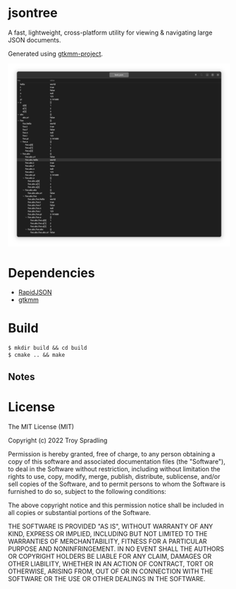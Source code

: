 # jsontree
A fast, lightweight, cross-platform utility for viewing & navigating large JSON documents.

Generated using [gtkmm-project](https://github.com/tr0yspradling/gtkmm-project.git).

![jsontree screenshot](data/screenshots/screenshot.png)

# Dependencies
- [RapidJSON](https://rapidjson.org/)  
- [gtkmm](https://www.gtkmm.org/)  

# Build
```
$ mkdir build && cd build
$ cmake .. && make
```

## Notes

# License

The MIT License (MIT)

Copyright (c) 2022 Troy Spradling

Permission is hereby granted, free of charge, to any person obtaining a copy of this software and associated documentation files (the "Software"), to deal in the Software without restriction, including without limitation the rights to use, copy, modify, merge, publish, distribute, sublicense, and/or sell copies of the Software, and to permit persons to whom the Software is furnished to do so, subject to the following conditions:

The above copyright notice and this permission notice shall be included in all copies or substantial portions of the Software.

THE SOFTWARE IS PROVIDED "AS IS", WITHOUT WARRANTY OF ANY KIND, EXPRESS OR IMPLIED, INCLUDING BUT NOT LIMITED TO THE WARRANTIES OF MERCHANTABILITY, FITNESS FOR A PARTICULAR PURPOSE AND NONINFRINGEMENT. IN NO EVENT SHALL THE AUTHORS OR COPYRIGHT HOLDERS BE LIABLE FOR ANY CLAIM, DAMAGES OR OTHER LIABILITY, WHETHER IN AN ACTION OF CONTRACT, TORT OR OTHERWISE, ARISING FROM, OUT OF OR IN CONNECTION WITH THE SOFTWARE OR THE USE OR OTHER DEALINGS IN THE SOFTWARE.